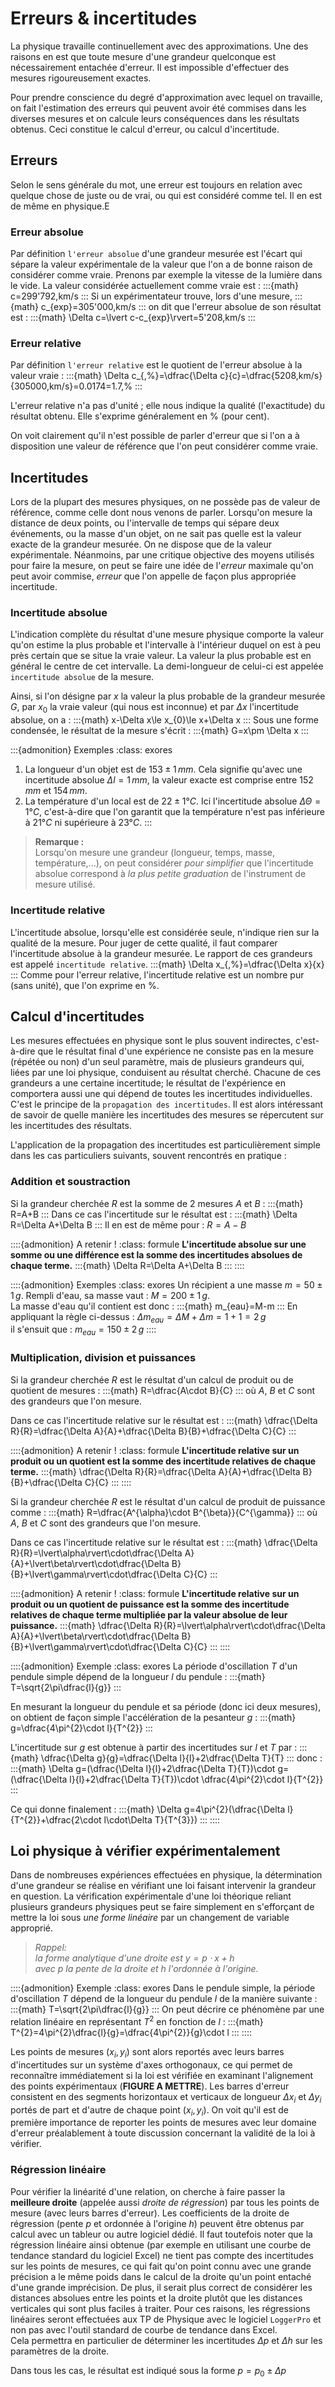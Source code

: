 # Erreurs & incertitudes
La physique travaille continuellement avec des approximations. Une des raisons en est que toute mesure d'une grandeur quelconque est nécessairement entachée d'erreur. Il est impossible d'effectuer des mesures rigoureusement exactes.

Pour prendre conscience du degré d'approximation avec lequel on travaille, on fait l'estimation des erreurs qui peuvent avoir été commises dans les diverses mesures et on calcule leurs conséquences dans les résultats obtenus. Ceci constitue le calcul d'erreur, ou calcul d'incertitude.

## Erreurs
Selon le sens générale du mot, une erreur est toujours en relation avec quelque chose de juste ou de vrai, ou qui est considéré comme tel. Il en est de même en physique.E

### Erreur absolue
Par définition `l'erreur absolue` d'une grandeur mesurée est l'écart qui sépare la valeur expérimentale de la valeur que l'on a de bonne raison de considérer comme vraie. Prenons par exemple la vitesse de la lumière dans le vide. La valeur considérée actuellement comme vraie est :
:::{math}
c=299'792\,km/s
:::
Si un expérimentateur trouve, lors d'une mesure,
:::{math}
c_{exp}=305'000\,km/s
:::
on dit que l'erreur absolue de son résultat est :
:::{math}
\Delta c=\lvert c-c_{exp}\rvert=5'208\,km/s
:::

### Erreur relative
Par définition `l'erreur relative` est le quotient de l'erreur absolue à la valeur vraie :
:::{math}
\Delta c_{\,\%}=\dfrac{\Delta c}{c}=\dfrac{5208\,km/s}{305000\,km/s}=0.0174=1.7\,\%
:::

L'erreur relative n'a pas d'unité ; elle nous indique la qualité (l'exactitude) du résultat obtenu. Elle s'exprime généralement en $\%$ (pour cent).

On voit clairement qu'il n'est possible de parler d'erreur que si l'on a à disposition une valeur de référence que l'on peut considérer comme vraie.

## Incertitudes
Lors de la plupart des mesures physiques, on ne possède pas de valeur de référence, comme celle dont nous venons de parler. Lorsqu'on mesure la distance de deux points, ou l'intervalle de temps qui sépare deux événements, ou la masse d'un objet, on ne sait pas quelle est la valeur exacte de la grandeur mesurée. On ne dispose que de la valeur expérimentale. Néanmoins, par une critique objective des moyens utilisés pour faire la mesure, on peut se faire une idée de l'*erreur* maximale qu'on peut avoir commise, *erreur* que l'on appelle de façon plus appropriée incertitude.

### Incertitude absolue
L'indication complète du résultat d'une mesure physique comporte la valeur qu'on estime la plus probable et l'intervalle à l'intérieur duquel on est à peu près certain que se situe la vraie valeur. La valeur la plus probable est en général le centre de cet intervalle. La demi-longueur de celui-ci est appelée `incertitude absolue` de la mesure.

Ainsi, si l'on désigne par $x$ la valeur la plus probable de la grandeur mesurée $G$, par $x_{0}$ la vraie valeur (qui nous est inconnue) et par $\Delta x$ l'incertitude absolue, on a :
:::{math}
x-\Delta x\le x_{0}\le x+\Delta x
:::
Sous une forme condensée, le résultat de la mesure s'écrit :
:::{math}
G=x\pm \Delta x
:::

:::{admonition} Exemples
:class: exores
1. La longueur d'un objet est de $153\pm 1\,mm$. Cela signifie qu'avec une incertitude absolue $\Delta l=1\,mm$, la valeur exacte est comprise entre $152\,mm$ et $154\,mm$.
2. La température d'un local est de $22\pm 1°C$. Ici l'incertitude absolue $\Delta\Theta=1°C$, c'est-à-dire que l'on garantit que la température n'est pas inférieure à $21°C$ ni supérieure à $23°C$.
:::

> **Remarque :**\
> Lorsqu'on mesure une grandeur (longueur, temps, masse, température,...), on peut considérer *pour simplifier* que l'incertitude absolue correspond à *la plus petite graduation* de l'instrument de mesure utilisé.

### Incertitude relative
L'incertitude absolue, lorsqu'elle est considérée seule, n'indique rien sur la qualité de la mesure. Pour juger de cette qualité, il faut comparer l'incertitude absolue à la grandeur mesurée. Le rapport de ces grandeurs est appelé `incertitude relative`.
:::{math}
\Delta x_{\,\%}=\dfrac{\Delta x}{x}
:::
Comme pour l'erreur relative, l'incertitude relative est un nombre pur (sans unité), que l'on exprime en $\%$.

## Calcul d'incertitudes 
Les mesures effectuées en physique sont le plus souvent indirectes, c'est-à-dire que le résultat final d'une expérience ne consiste pas en la mesure (répétée ou non) d'un seul paramètre, mais de plusieurs grandeurs qui, liées par une loi physique, conduisent au résultat cherché. Chacune de ces grandeurs a une certaine incertitude; le résultat de l'expérience en comportera aussi une qui dépend de toutes les incertitudes individuelles. C'est le principe de la `propagation des incertitudes`. Il est alors intéressant de savoir de quelle manière les incertitudes des mesures se répercutent sur les incertitudes des résultats.

L'application de la propagation des incertitudes est particulièrement simple dans les cas particuliers suivants, souvent rencontrés en pratique :

### Addition et soustraction
Si la grandeur cherchée $R$ est la somme de $2$ mesures $A$ et $B$ :
:::{math}
R=A+B
:::
Dans ce cas l'incertitude sur le résultat est :
:::{math}
\Delta R=\Delta A+\Delta B
:::
Il en est de même pour : $R=A-B$

::::{admonition} A retenir !
:class: formule
**L'incertitude absolue sur une somme ou une différence est la somme des incertitudes absolues de chaque terme.**
:::{math}
\Delta R=\Delta A+\Delta B
:::
::::

::::{admonition} Exemples
:class: exores
Un récipient a une masse $m=50\pm 1\,g$. Rempli d'eau, sa masse vaut : $M=200\pm 1\,g$.\
La masse d'eau qu'il contient est donc :
:::{math}
m_{eau}=M-m
:::
En appliquant la règle ci-dessus : $\Delta m_{eau}=\Delta  M +\Delta m=1+1=2\,g$\
il s'ensuit que : $m_{eau}=150\pm 2\,g$
::::

### Multiplication, division et puissances
Si la grandeur cherchée $R$ est le résultat d'un calcul de produit ou de quotient de mesures :
:::{math}
R=\dfrac{A\cdot B}{C}
:::
où $A$, $B$ et $C$ sont des grandeurs que l'on mesure.

Dans ce cas l'incertitude relative sur le résultat est :
:::{math}
\dfrac{\Delta R}{R}=\dfrac{\Delta A}{A}+\dfrac{\Delta B}{B}+\dfrac{\Delta C}{C}
:::

::::{admonition} A retenir !
:class: formule
**L'incertitude relative sur un produit ou un quotient est la somme des incertitude relatives de chaque terme.**
:::{math}
\dfrac{\Delta R}{R}=\dfrac{\Delta A}{A}+\dfrac{\Delta B}{B}+\dfrac{\Delta C}{C}
:::
::::

Si la grandeur cherchée $R$ est le résultat d'un calcul de produit de puissance comme :
:::{math}
R=\dfrac{A^{\alpha}\cdot B^{\beta}}{C^{\gamma}}
:::
où $A$, $B$ et $C$ sont des grandeurs que l'on mesure.

Dans ce cas l'incertitude relative sur le résultat est :
:::{math}
\dfrac{\Delta R}{R}=\lvert\alpha\rvert\cdot\dfrac{\Delta A}{A}+\lvert\beta\rvert\cdot\dfrac{\Delta B}{B}+\lvert\gamma\rvert\cdot\dfrac{\Delta C}{C}
:::

::::{admonition} A retenir !
:class: formule
**L'incertitude relative sur un produit ou un quotient de puissance est la somme des incertitude relatives de chaque terme multipliée par la valeur absolue de leur puissance.**
:::{math}
\dfrac{\Delta R}{R}=\lvert\alpha\rvert\cdot\dfrac{\Delta A}{A}+\lvert\beta\rvert\cdot\dfrac{\Delta B}{B}+\lvert\gamma\rvert\cdot\dfrac{\Delta C}{C}
:::
::::

::::{admonition} Exemple
:class: exores
La période d'oscillation $T$ d'un pendule simple dépend de la longueur $l$ du pendule :
:::{math}
T=\sqrt{2\pi\dfrac{l}{g}}
:::

En mesurant la longueur du pendule et sa période (donc ici deux mesures), on obtient de façon simple l'accélération de la pesanteur $g$ :
:::{math}
g=\dfrac{4\pi^{2}\cdot l}{T^{2}}
:::

L'incertitude sur $g$ est obtenue à partir des incertitudes sur $l$ et $T$ par :
:::{math}
\dfrac{\Delta g}{g}=\dfrac{\Delta l}{l}+2\dfrac{\Delta T}{T}
:::
donc : 
:::{math}
\Delta g=(\dfrac{\Delta l}{l}+2\dfrac{\Delta T}{T})\cdot g=(\dfrac{\Delta l}{l}+2\dfrac{\Delta T}{T})\cdot \dfrac{4\pi^{2}\cdot l}{T^{2}}
:::

Ce qui donne finalement :
:::{math}
\Delta g=4\pi^{2}(\dfrac{\Delta l}{T^{2}}+\dfrac{2\cdot l\cdot\Delta T}{T^{3}})
:::
::::

## Loi physique à vérifier expérimentalement
Dans de nombreuses expériences effectuées en physique, la détermination d'une grandeur se réalise en vérifiant une loi faisant intervenir la grandeur en question. La vérification expérimentale d'une loi théorique reliant plusieurs grandeurs physiques peut se faire simplement en s'efforçant de mettre la loi sous *une forme linéaire* par un changement de variable approprié.

> *Rappel:\
> la forme analytique d'une droite est $y = p\cdot x+h$\
> avec $p$ la pente de la droite et $h$ l'ordonnée à l'origine.*

::::{admonition} Exemple
:class: exores
Dans le pendule simple, la période d'oscillation $T$ dépend de la longueur du pendule $l$ de la manière suivante :
:::{math}
T=\sqrt{2\pi\dfrac{l}{g}}
:::
On peut décrire ce phénomène par une relation linéaire en représentant $T^{2}$ en fonction de $l$ :
:::{math}
T^{2}=4\pi^{2}\dfrac{l}{g}=\dfrac{4\pi^{2}}{g}\cdot l
:::
::::

Les points de mesures ($x_{i}, y_{i}$) sont alors reportés avec leurs barres d'incertitudes sur un système d'axes orthogonaux, ce qui permet de reconnaître immédiatement si la loi est vérifiée en examinant l'alignement des points expérimentaux (**FIGURE A METTRE**). Les barres d'erreur consistent en des segments horizontaux et verticaux de longueur $\Delta x_{i}$ et $\Delta y_{i}$ portés de part et d'autre de chaque point ($x_{i}, y_{i}$). On voit qu'il est de première importance de reporter les points de mesures avec leur domaine d'erreur préalablement à toute discussion concernant la validité de la loi à vérifier.

### Régression linéaire
Pour vérifier la linéarité d'une relation, on cherche à faire passer la **meilleure droite** (appelée aussi *droite de régression*) par tous les points de mesure (avec leurs barres d'erreur). Les coefficients de la droite de régression (pente $p$ et ordonnée à l'origine $h$) peuvent être obtenus par calcul avec un tableur ou autre logiciel dédié. Il faut toutefois noter que la régression linéaire ainsi obtenue (par exemple en utilisant une courbe de tendance standard du logiciel Excel) ne tient pas compte des incertitudes sur les points de mesures, ce qui fait qu'on point connu avec une grande précision a le même poids dans le calcul de la droite qu'un point entaché d'une grande imprécision. De plus, il serait plus correct de considérer les distances absolues entre les points et la droite plutôt que les distances verticales qui sont plus faciles à traiter. Pour ces raisons, les régressions linéaires seront effectuées aux TP de Physique avec le logiciel `LoggerPro` et non pas avec l'outil standard de courbe de tendance dans Excel.\
Cela permettra en particulier de déterminer les incertitudes $\Delta p$ et $\Delta h$ sur les paramètres de la droite.

Dans tous les cas, le résultat est indiqué sous la forme $p=p_{0}\pm\Delta p$